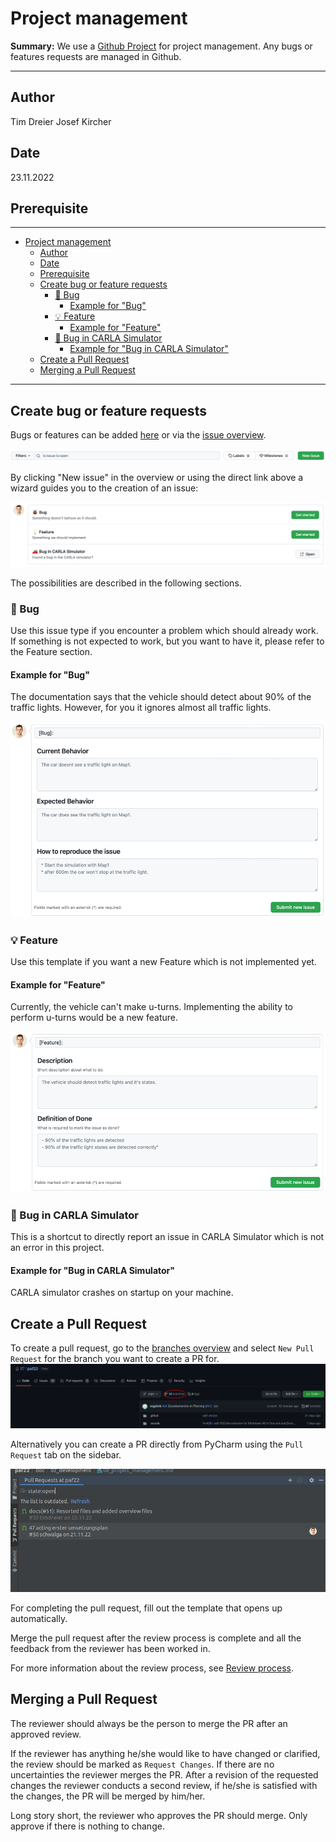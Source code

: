 # Project management

**Summary:** We use a [Github Project](https://github.com/users/ll7/projects/2) for project management.
Any bugs or features requests are managed in Github.

---

## Author

Tim Dreier
Josef Kircher

## Date

23.11.2022

## Prerequisite

---
<!-- TOC -->
* [Project management](#project-management)
  * [Author](#author)
  * [Date](#date)
  * [Prerequisite](#prerequisite)
  * [Create bug or feature requests](#create-bug-or-feature-requests)
    * [🐞 Bug](#-bug)
      * [Example for "Bug"](#example-for--bug-)
    * [💡 Feature](#-feature)
      * [Example for "Feature"](#example-for--feature-)
    * [🚗 Bug in CARLA Simulator](#-bug-in-carla-simulator)
      * [Example for "Bug in CARLA Simulator"](#example-for--bug-in-carla-simulator-)
  * [Create a Pull Request](#create-a-pull-request)
  * [Merging a Pull Request](#merging-a-pull-request)
<!-- TOC -->

---

## Create bug or feature requests

Bugs or features can be added [here](https://github.com/ll7/paf22/issues/new/choose) or via the [issue overview](https://github.com/ll7/paf22/issues).

![create issue](../00_assets/create_issue.png)

By clicking "New issue" in the overview or using the direct link above a wizard guides you to the creation of an issue:

![issue wizard](../00_assets/issue_wizard.png)

The possibilities are described in the following sections.

### 🐞 Bug

Use this issue type if you encounter a problem which should already work.
If something is not expected to work, but you want to have it, please refer to the Feature section.

#### Example for "Bug"

The documentation says that the vehicle should detect about 90% of the traffic lights.
However, for you it ignores almost all traffic lights.

![bug template](../00_assets/bug_template.png)

### 💡 Feature

Use this template if you want a new Feature which is not implemented yet.

#### Example for "Feature"

Currently, the vehicle can't make u-turns.
Implementing the ability to perform u-turns would be a new feature.

![feature template](../00_assets/feature_template.png)

### 🚗 Bug in CARLA Simulator

This is a shortcut to directly report an issue in CARLA Simulator which is not an error in this project.

#### Example for "Bug in CARLA Simulator"

CARLA simulator crashes on startup on your machine.

## Create a Pull Request

To create a pull request, go to the [branches overview](https://github.com/ll7/paf22/branches) and select ``New Pull Request`` for the branch you want to create a PR for.
![img.png](../00_assets/branch_overview.png)

Alternatively you can create a PR directly from PyCharm using the ``Pull Request`` tab on the sidebar.

![img.png](../00_assets/Pycharm_PR.png)

For completing the pull request, fill out the template that opens up automatically.

Merge the pull request after the review process is complete and all the feedback from the reviewer has been worked in.

For more information about the review process, see [Review process](./07_review_guideline.md).

## Merging a Pull Request

The reviewer should always be the person to merge the PR after an approved review.

If the reviewer has anything he/she would like to have changed or clarified, the review should be marked as `Request Changes`.
If there are no uncertainties the reviewer merges the PR. After a revision of the requested changes the reviewer conducts a second review, if he/she is satisfied with the changes, the PR will be merged by him/her.

Long story short, the reviewer who approves the PR should merge. Only approve if there is nothing to change.

